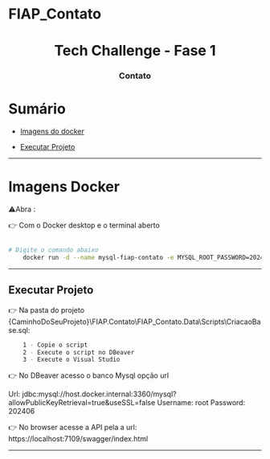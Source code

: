 # FIAP_Contato

<h1  align="center">Tech Challenge - Fase 1</h1>

<h3  align="center">Contato</h3>

# Sumário

<!--ts-->

-  [Imagens do docker](#imagens-docker)

-  [Executar Projeto](#executar-projeto)

<!--te-->

---

# Imagens Docker

⚠️Abra :

👉 Com o Docker desktop e o terminal aberto

```bash

# Digite o comando abaixo
	docker run -d --name mysql-fiap-contato -e MYSQL_ROOT_PASSWORD=202406 -p 3360:3306 mysql:8.0.32

```

---

## Executar Projeto

👉 Na pasta do projeto {CaminhoDoSeuProjeto}\FIAP.Contato\FIAP_Contato.Data\Scripts\CriacaoBase.sql:
```bash
    1 - Copie o script
    2 - Execute o script no DBeaver
    3 - Execute o Visual Studio

```
👉 No DBeaver acesso o banco Mysql opção url
	
 Url: jdbc:mysql://host.docker.internal:3360/mysql?allowPublicKeyRetrieval=true&useSSL=false
 Username: root
 Password: 202406 

👉 No browser acesse a API pela a url: https://localhost:7109/swagger/index.html

---